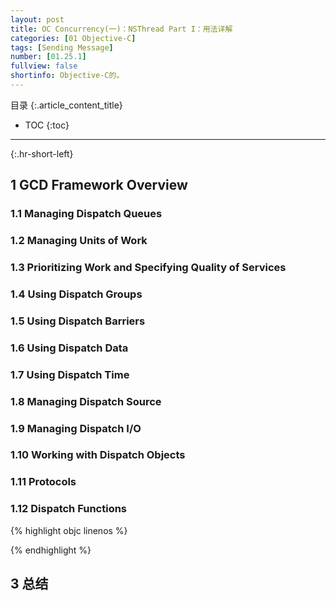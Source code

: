 ```yaml
---
layout: post
title: OC Concurrency(一)：NSThread Part I：用法详解
categories: [01 Objective-C]
tags: [Sending Message]
number: [01.25.1]
fullview: false
shortinfo: Objective-C的。
---
```

目录
{:.article_content_title}


* TOC
{:toc}

---
{:.hr-short-left}

## 1 GCD Framework Overview

### 1.1 Managing Dispatch Queues ###

### 1.2 Managing Units of Work ###

### 1.3 Prioritizing Work and Specifying Quality of Services ###

### 1.4 Using Dispatch Groups ###

### 1.5 Using Dispatch Barriers ###

### 1.6 Using Dispatch Data ###

### 1.7 Using Dispatch Time ###

### 1.8 Managing Dispatch Source ###

### 1.9 Managing Dispatch I/O ###

### 1.10 Working with Dispatch Objects ###

### 1.11 Protocols ###

### 1.12 Dispatch Functions ###


{% highlight objc linenos %}

{% endhighlight %}


## 3 总结 ##


